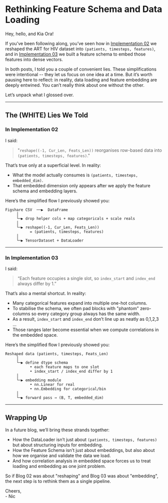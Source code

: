 # Rethinking Feature Schema and Data Loading

Hey, hello, and Kia Ora!

If you’ve been following along, you’ve seen how in [Implementation 02](https://github.com/NicKuo-ResearchStuff/Synthetic_Data_Related_Project_Staging/tree/main/chapt4) we reshaped the ART for HIV dataset into `(patients, timesteps, features)`, and in [Implementation 03](https://github.com/NicKuo-ResearchStuff/Synthetic_Data_Related_Project_Staging/tree/main/chapt5) we built a feature schema to embed those features into dense vectors.

In both posts, I told you a couple of convenient lies. These simplifications were intentional -- they let us focus on one idea at a time. But it’s worth pausing here to reflect: in reality, data loading and feature embedding are deeply entwined. You can’t really think about one without the other.

Let’s unpack what I glossed over.

---

## The (WHITE) Lies We Told

### In Implementation 02

I said:

> "`reshape((-1, Cur_Len, Feats_Len))` reorganises row-based data into `(patients, timesteps, features)`."

That’s true only at a superficial level.
In reality:

* What the model actually consumes is `(patients, timesteps, embedded_dim)`.
* That embedded dimension only appears after we apply the feature schema and embedding layers.

Here’s the simplified flow I previously showed you:

```
Figshare CSV  ──▶  DataFrame
     │
     └─▶ drop helper cols + map categoricals + scale reals
     │
     └─▶ reshape((-1, Cur_Len, Feats_Len))
           = (patients, timesteps, features)
     │
     └─▶ TensorDataset + DataLoader
```

---

### In Implementation 03

I said:

> “Each feature occupies a single slot, so `index_start` and `index_end` always differ by 1.”

That’s also a mental shortcut.
In reality:

* Many categorical features expand into multiple one-hot columns.
* To stabilise the schema, we often pad blocks with "phantom" zero-columns so every category group always has the same width.
* As a result, `index_start` and `index_end` don’t line up as neatly as 0,1,2,3 ...
* Those ranges later become essential when we compute correlations in the embedded space.

Here’s the simplified flow I previously showed you:

```
Reshaped data (patients, timesteps, Feats_Len)
     │
     └─▶ define dtype schema
           • each feature maps to one slot
           • index_start / index_end differ by 1
     │
     └─▶ embedding module
           • nn.Linear for real
           • nn.Embedding for categorical/bin
     │
     └─▶ forward pass → (B, T, embedded_dim)
```

---

## Wrapping Up

In a future blog, we’ll bring these strands together:

* How the DataLoader isn’t just about `(patients, timesteps, features)` but about structuring inputs for embedding.
* How the Feature Schema isn’t just about embeddings, but also about how we organise and validate the data we load.
* And how correlation analysis in embedded space forces us to treat loading and embedding as one joint problem.

So if Blog 02 was about "reshaping" and Blog 03 was about "embedding", the next step is to rethink them as a single pipeline.

Cheers,</br>
\- Nic
